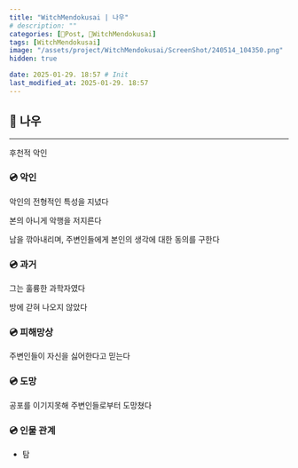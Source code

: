 ```yaml
---
title: "WitchMendokusai | 나우"
# description: ""
categories: [📀Post, 🥥WitchMendokusai]
tags: [WitchMendokusai]
image: "/assets/project/WitchMendokusai/ScreenShot/240514_104350.png"
hidden: true

date: 2025-01-29. 18:57 # Init
last_modified_at: 2025-01-29. 18:57
---
```


## 📀 나우

---

후천적 악인  

### 💿 악인

악인의 전형적인 특성을 지녔다  

본의 아니게 악행을 저지른다  

남을 깎아내리며, 주변인들에게 본인의 생각에 대한 동의를 구한다  

### 💿 과거

그는 훌륭한 과학자였다  

방에 갇혀 나오지 않았다  

### 💿 피해망상

주변인들이 자신을 싫어한다고 믿는다  

### 💿 도망

공포를 이기지못해 주변인들로부터 도망쳤다  

### 💿 인물 관계

- 탐
